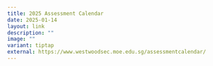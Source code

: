 ```yaml
---
title: 2025 Assessment Calendar
date: 2025-01-14
layout: link
description: ""
image: ""
variant: tiptap
external: https://www.westwoodsec.moe.edu.sg/assessmentcalendar/
---
```


